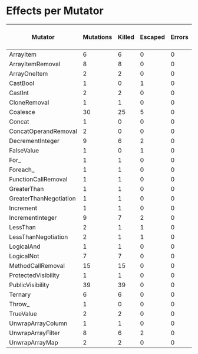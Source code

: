 # Effects per Mutator

| Mutator                | Mutations | Killed | Escaped | Errors | Syntax Errors | Timed Out | Skipped | MSI (%s) | Covered MSI (%s) |
| ---------------------- | --------- | ------ | ------- | ------ | ------------- | --------- | ------- | -------- | ---------------- |
| ArrayItem              |         6 |      6 |       0 |      0 |             0 |         0 |       0 |   100.00 |           100.00 |
| ArrayItemRemoval       |         8 |      8 |       0 |      0 |             0 |         0 |       0 |   100.00 |           100.00 |
| ArrayOneItem           |         2 |      2 |       0 |      0 |             0 |         0 |       0 |   100.00 |           100.00 |
| CastBool               |         1 |      0 |       1 |      0 |             0 |         0 |       0 |     0.00 |             0.00 |
| CastInt                |         2 |      2 |       0 |      0 |             0 |         0 |       0 |   100.00 |           100.00 |
| CloneRemoval           |         1 |      1 |       0 |      0 |             0 |         0 |       0 |   100.00 |           100.00 |
| Coalesce               |        30 |     25 |       5 |      0 |             0 |         0 |       0 |    83.33 |            83.33 |
| Concat                 |         1 |      0 |       0 |      0 |             0 |         0 |       0 |     0.00 |             0.00 |
| ConcatOperandRemoval   |         2 |      0 |       0 |      0 |             0 |         0 |       0 |     0.00 |             0.00 |
| DecrementInteger       |         9 |      6 |       2 |      0 |             0 |         1 |       0 |    77.78 |            77.78 |
| FalseValue             |         1 |      0 |       1 |      0 |             0 |         0 |       0 |     0.00 |             0.00 |
| For_                   |         1 |      1 |       0 |      0 |             0 |         0 |       0 |   100.00 |           100.00 |
| Foreach_               |         1 |      1 |       0 |      0 |             0 |         0 |       0 |   100.00 |           100.00 |
| FunctionCallRemoval    |         1 |      1 |       0 |      0 |             0 |         0 |       0 |   100.00 |           100.00 |
| GreaterThan            |         1 |      1 |       0 |      0 |             0 |         0 |       0 |   100.00 |           100.00 |
| GreaterThanNegotiation |         1 |      1 |       0 |      0 |             0 |         0 |       0 |   100.00 |           100.00 |
| Increment              |         1 |      1 |       0 |      0 |             0 |         0 |       0 |   100.00 |           100.00 |
| IncrementInteger       |         9 |      7 |       2 |      0 |             0 |         0 |       0 |    77.78 |            77.78 |
| LessThan               |         2 |      1 |       1 |      0 |             0 |         0 |       0 |    50.00 |            50.00 |
| LessThanNegotiation    |         2 |      1 |       1 |      0 |             0 |         0 |       0 |    50.00 |            50.00 |
| LogicalAnd             |         1 |      1 |       0 |      0 |             0 |         0 |       0 |   100.00 |           100.00 |
| LogicalNot             |         7 |      7 |       0 |      0 |             0 |         0 |       0 |   100.00 |           100.00 |
| MethodCallRemoval      |        15 |     15 |       0 |      0 |             0 |         0 |       0 |   100.00 |           100.00 |
| ProtectedVisibility    |         1 |      1 |       0 |      0 |             0 |         0 |       0 |   100.00 |           100.00 |
| PublicVisibility       |        39 |     39 |       0 |      0 |             0 |         0 |       0 |   100.00 |           100.00 |
| Ternary                |         6 |      6 |       0 |      0 |             0 |         0 |       0 |   100.00 |           100.00 |
| Throw_                 |         1 |      0 |       0 |      0 |             0 |         0 |       0 |     0.00 |             0.00 |
| TrueValue              |         2 |      2 |       0 |      0 |             0 |         0 |       0 |   100.00 |           100.00 |
| UnwrapArrayColumn      |         1 |      1 |       0 |      0 |             0 |         0 |       0 |   100.00 |           100.00 |
| UnwrapArrayFilter      |         8 |      6 |       2 |      0 |             0 |         0 |       0 |    75.00 |            75.00 |
| UnwrapArrayMap         |         2 |      2 |       0 |      0 |             0 |         0 |       0 |   100.00 |           100.00 |
